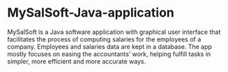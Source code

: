 # MySalSoft-Java-application
MySalSoft is a Java software application with graphical user interface that facilitates the process of computing salaries for the employees of a company.
Employees and salaries data are kept in a database.
The app mostly focuses on easing the accountants’ work, helping fulfill tasks in simpler, more efficient and more accurate ways.
